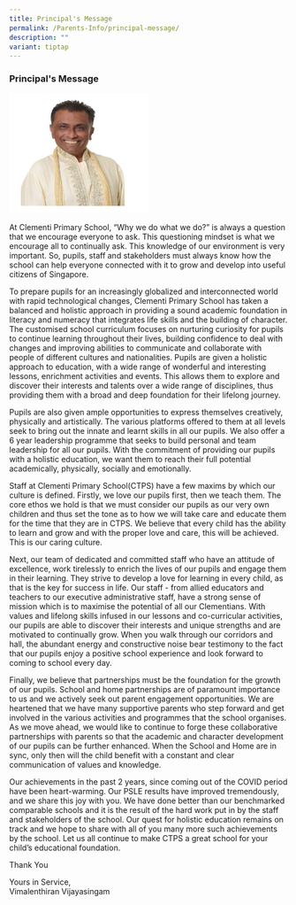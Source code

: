 ```yaml
---
title: Principal's Message
permalink: /Parents-Info/principal-message/
description: ""
variant: tiptap
---
```

<h3>Principal's Message</h3>
<div class="isomer-image-wrapper">
<img style="width: 50%;" height="auto" width="100%" alt="" src="/images/vimal.jpg">
</div>
<p>At Clementi Primary School, “Why we do what we do?” is always a question
that we encourage everyone to ask. This questioning mindset is what we
encourage all to continually ask. This knowledge of our environment is
very important. So, pupils, staff and stakeholders must always know how
the school can help everyone connected with it to grow and develop into
useful citizens of Singapore.</p>
<p>To prepare pupils for an increasingly globalized and interconnected world
with rapid technological changes, Clementi Primary School has taken a balanced
and holistic approach in providing a sound academic foundation in literacy
and numeracy that integrates life skills and the building of character.
The customised school curriculum focuses on nurturing curiosity for pupils
to continue learning throughout their lives, building confidence to deal
with changes and improving abilities to communicate and collaborate with
people of different cultures and nationalities. Pupils are given a holistic
approach to education, with a wide range of wonderful and interesting lessons,
enrichment activities and events. This allows them to explore and discover
their interests and talents over a wide range of disciplines, thus providing
them with a broad and deep foundation for their lifelong journey.</p>
<p>Pupils are also given ample opportunities to express themselves creatively,
physically and artistically. The various platforms offered to them at all
levels seek to bring out the innate and learnt skills in all our pupils.
We also offer a 6 year leadership programme that seeks to build personal
and team leadership for all our pupils. With the commitment of providing
our pupils with a holistic education, we want them to reach their full
potential academically, physically, socially and emotionally.</p>
<p>Staff at Clementi Primary School(CTPS) have a few maxims by which our
culture is defined. Firstly, we love our pupils first, then we teach them.
The core ethos we hold is that we must consider our pupils as our very
own children and thus set the tone as to how we will take care and educate
them for the time that they are in CTPS. We believe that every child has
the ability to learn and grow and with the proper love and care, this will
be achieved. This is our caring culture.</p>
<p>Next, our team of dedicated and committed staff who have an attitude of
excellence, work tirelessly to enrich the lives of our pupils and engage
them in their learning. They strive to develop a love for learning in every
child, as that is the key for success in life. Our staff - from allied
educators and teachers to our executive administrative staff, have a strong
sense of mission which is to maximise the potential of all our Clementians.
With values and lifelong skills infused in our lessons and co-curricular
activities, our pupils are able to discover their interests and unique
strengths and are motivated to continually grow. When you walk through
our corridors and hall, the abundant energy and constructive noise bear
testimony to the fact that our pupils enjoy a positive school experience
and look forward to coming to school every day.</p>
<p>Finally, we believe that partnerships must be the foundation for the growth
of our pupils. School and home partnerships are of paramount importance
to us and we actively seek out parent engagement opportunities. We are
heartened that we have many supportive parents who step forward and get
involved in the various activities and programmes that the school organises.
As we move ahead, we would like to continue to forge these collaborative
partnerships with parents so that the academic and character development
of our pupils can be further enhanced. When the School and Home are in
sync, only then will the child benefit with a constant and clear communication
of values and knowledge.</p>
<p>Our achievements in the past 2 years, since coming out of the COVID period
have been heart-warming. Our PSLE results have improved tremendously, and
we share this joy with you. We have done better than our benchmarked comparable
schools and it is the result of the hard work put in by the staff and stakeholders
of the school. Our quest for holistic education remains on track and we
hope to share with all of you many more such achievements by the school.
Let us all continue to make CTPS a great school for your child’s educational
foundation.</p>
<p>Thank You</p>
<p>Yours in Service,
<br>Vimalenthiran Vijayasingam</p>